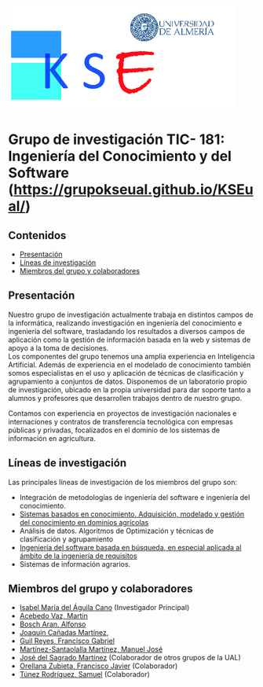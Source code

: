 

  [<img src="iconos/logoconuni.png">](http://brujula.ual.es/research-groups/7-ingenieria-de-datos--del-conocimiento-y-del-software)


# Grupo de investigación TIC- 181: Ingeniería del Conocimiento y del Software (https://grupokseual.github.io/KSEual/)



## Contenidos
- [Presentación](#Presentación)
- [Líneas de investigación](#Líneas)
- [Miembros del grupo y colaboradores](#Miembros)

## Presentación

Nuestro grupo de investigación actualmente trabaja en distintos campos de la informática, realizando investigación en ingeniería del conocimiento e ingeniería del software, trasladando los resultados a diversos campos de aplicación como la gestión de información basada en la web y sistemas de apoyo a la toma de decisiones.  
Los componentes del grupo tenemos una amplia experiencia en Inteligencia Artificial. Además de experiencia en el modelado de conocimiento también somos especialistas en el uso y aplicación de técnicas de clasificación y agrupamiento a conjuntos de datos.
Disponemos de un laboratorio propio de investigación, ubicado en la propia universidad para dar soporte tanto a alumnos y profesores que desarrollen trabajos dentro de nuestro grupo. 

Contamos con experiencia en proyectos de investigación nacionales e internaciones y contratos de transferencia tecnológica con empresas públicas y privadas, focalizados en el dominio de los sistemas de información en agricultura. 

## Líneas de investigación

Las principales líneas de investigación de los miembros del grupo son:

- Integración de metodologías de ingeniería del software e ingeniería del conocimiento.
- [Sistemas basados en conocimiento. Adquisición, modelado y gestión del conocimiento en dominios agrícolas](/lineas/agro.md)
- Análisis de datos. Algoritmos de Optimización y técnicas de clasificación y agrupamiento
- [Ingeniería del software basada en búsqueda, en especial aplicada al ámbito de la ingeniería de requisitos](/lineas/sbse.md)
- Sistemas de información agrarios.

## Miembros del grupo y colaboradores

 
 - [Isabel María del Águila Cano](miembros/imaguila.md) (Investigador Principal) 
 - [Acebedo Vaz, Martin](https://www.scopus.com/authid/detail.uri?authorId=7801527694)
 - [Bosch Aran, Alfonso](http://brujula.ual.es/authors/104.html)
 - [Joaquin Cañadas Martínez](http://brujula.ual.es/authors/139.html),
 - [Guil Reyes, Francisco Gabriel](http://brujula.ual.es/authors/439.html)
 - [Martínez-Santaolalla Martínez, Manuel José]()
 - [José del Sagrado Martínez](http://brujula.ual.es/authors/874.html?sortBy=dateDesc&pageType=book_chapter_thesis#publication-45888) (Colaborador de otros grupos de la UAL)
 - [Orellana Zubieta, Francisco Javier](https://www.researchgate.net/profile/Francisco-Orellana-2) (Colaborador)
 - [Túnez Rodríguez, Samuel](http://brujula.ual.es/authors/970.html) (Colaborador)



